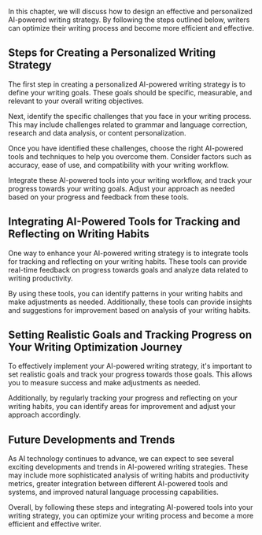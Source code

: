 
In this chapter, we will discuss how to design an effective and personalized AI-powered writing strategy. By following the steps outlined below, writers can optimize their writing process and become more efficient and effective.

Steps for Creating a Personalized Writing Strategy
--------------------------------------------------

The first step in creating a personalized AI-powered writing strategy is to define your writing goals. These goals should be specific, measurable, and relevant to your overall writing objectives.

Next, identify the specific challenges that you face in your writing process. This may include challenges related to grammar and language correction, research and data analysis, or content personalization.

Once you have identified these challenges, choose the right AI-powered tools and techniques to help you overcome them. Consider factors such as accuracy, ease of use, and compatibility with your writing workflow.

Integrate these AI-powered tools into your writing workflow, and track your progress towards your writing goals. Adjust your approach as needed based on your progress and feedback from these tools.

Integrating AI-Powered Tools for Tracking and Reflecting on Writing Habits
--------------------------------------------------------------------------

One way to enhance your AI-powered writing strategy is to integrate tools for tracking and reflecting on your writing habits. These tools can provide real-time feedback on progress towards goals and analyze data related to writing productivity.

By using these tools, you can identify patterns in your writing habits and make adjustments as needed. Additionally, these tools can provide insights and suggestions for improvement based on analysis of your writing habits.

Setting Realistic Goals and Tracking Progress on Your Writing Optimization Journey
----------------------------------------------------------------------------------

To effectively implement your AI-powered writing strategy, it's important to set realistic goals and track your progress towards those goals. This allows you to measure success and make adjustments as needed.

Additionally, by regularly tracking your progress and reflecting on your writing habits, you can identify areas for improvement and adjust your approach accordingly.

Future Developments and Trends
------------------------------

As AI technology continues to advance, we can expect to see several exciting developments and trends in AI-powered writing strategies. These may include more sophisticated analysis of writing habits and productivity metrics, greater integration between different AI-powered tools and systems, and improved natural language processing capabilities.

Overall, by following these steps and integrating AI-powered tools into your writing strategy, you can optimize your writing process and become a more efficient and effective writer.
